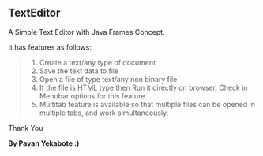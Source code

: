## TextEditor
A Simple Text Editor with Java Frames Concept.

It has features as follows:

> 1. Create a text/any type of document
> 2. Save the text data to file
> 3. Open a file of type text/any non binary file
> 4. If the file is HTML type then Run it directly on browser, 
>   Check in Menubar options for this feature.
> 5. Multitab feature is available so that multiple files can be opened in multiple tabs,
>   and work simultaneously.


Thank You

**By Pavan Yekabote :)**

